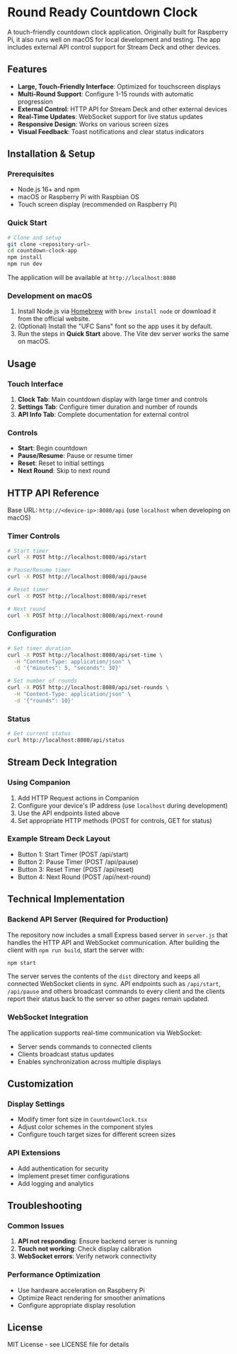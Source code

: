 
# Round Ready Countdown Clock

A touch-friendly countdown clock application. Originally built for Raspberry Pi, it also runs well on macOS for local development and testing. The app includes external API control support for Stream Deck and other devices.

## Features

- **Large, Touch-Friendly Interface**: Optimized for touchscreen displays
- **Multi-Round Support**: Configure 1-15 rounds with automatic progression
- **External Control**: HTTP API for Stream Deck and other external devices
- **Real-Time Updates**: WebSocket support for live status updates
- **Responsive Design**: Works on various screen sizes
- **Visual Feedback**: Toast notifications and clear status indicators

## Installation & Setup

### Prerequisites
- Node.js 16+ and npm
- macOS or Raspberry Pi with Raspbian OS
- Touch screen display (recommended on Raspberry Pi)

### Quick Start
```bash
# Clone and setup
git clone <repository-url>
cd countdown-clock-app
npm install
npm run dev
```

The application will be available at `http://localhost:8080`

### Development on macOS
1. Install Node.js via [Homebrew](https://brew.sh/) with `brew install node` or download it from the official website.
2. (Optional) Install the "UFC Sans" font so the app uses it by default.
3. Run the steps in **Quick Start** above. The Vite dev server works the same on macOS.

## Usage

### Touch Interface
1. **Clock Tab**: Main countdown display with large timer and controls
2. **Settings Tab**: Configure timer duration and number of rounds
3. **API Info Tab**: Complete documentation for external control

### Controls
- **Start**: Begin countdown
- **Pause/Resume**: Pause or resume timer
- **Reset**: Reset to initial settings
- **Next Round**: Skip to next round

## HTTP API Reference

Base URL: `http://<device-ip>:8080/api` (use `localhost` when developing on macOS)

### Timer Controls
```bash
# Start timer
curl -X POST http://localhost:8080/api/start

# Pause/Resume timer
curl -X POST http://localhost:8080/api/pause

# Reset timer
curl -X POST http://localhost:8080/api/reset

# Next round
curl -X POST http://localhost:8080/api/next-round
```

### Configuration
```bash
# Set timer duration
curl -X POST http://localhost:8080/api/set-time \
  -H "Content-Type: application/json" \
  -d '{"minutes": 5, "seconds": 30}'

# Set number of rounds
curl -X POST http://localhost:8080/api/set-rounds \
  -H "Content-Type: application/json" \
  -d '{"rounds": 10}'
```

### Status
```bash
# Get current status
curl http://localhost:8080/api/status
```

## Stream Deck Integration

### Using Companion
1. Add HTTP Request actions in Companion
2. Configure your device's IP address (use `localhost` during development)
3. Use the API endpoints listed above
4. Set appropriate HTTP methods (POST for controls, GET for status)

### Example Stream Deck Layout
- Button 1: Start Timer (POST /api/start)
- Button 2: Pause Timer (POST /api/pause)
- Button 3: Reset Timer (POST /api/reset)
- Button 4: Next Round (POST /api/next-round)

## Technical Implementation

### Backend API Server (Required for Production)
The repository now includes a small Express based server in `server.js` that
handles the HTTP API and WebSocket communication. After building the client
with `npm run build`, start the server with:

```bash
npm start
```

The server serves the contents of the `dist` directory and keeps all connected
WebSocket clients in sync. API endpoints such as `/api/start`, `/api/pause` and
others broadcast commands to every client and the clients report their status
back to the server so other pages remain updated.

### WebSocket Integration
The application supports real-time communication via WebSocket:
- Server sends commands to connected clients
- Clients broadcast status updates
- Enables synchronization across multiple displays

## Customization

### Display Settings
- Modify timer font size in `CountdownClock.tsx`
- Adjust color schemes in the component styles
- Configure touch target sizes for different screen sizes

### API Extensions
- Add authentication for security
- Implement preset timer configurations
- Add logging and analytics

## Troubleshooting

### Common Issues
1. **API not responding**: Ensure backend server is running
2. **Touch not working**: Check display calibration
3. **WebSocket errors**: Verify network connectivity

### Performance Optimization
- Use hardware acceleration on Raspberry Pi
- Optimize React rendering for smoother animations
- Configure appropriate display resolution

## License

MIT License - see LICENSE file for details
